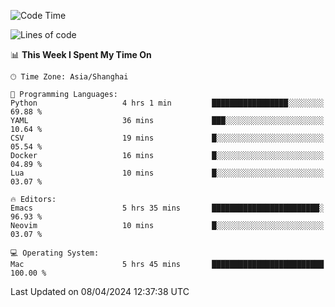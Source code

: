 <!--START_SECTION:waka-->
![Code Time](http://img.shields.io/badge/Code%20Time-1%2C893%20hrs%2043%20mins-blue)

![Lines of code](https://img.shields.io/badge/From%20Hello%20World%20I%27ve%20Written-298.2%20thousand%20lines%20of%20code-blue)

📊 **This Week I Spent My Time On** 

```text
🕑︎ Time Zone: Asia/Shanghai

💬 Programming Languages: 
Python                   4 hrs 1 min         █████████████████░░░░░░░░   69.88 % 
YAML                     36 mins             ███░░░░░░░░░░░░░░░░░░░░░░   10.64 % 
CSV                      19 mins             █░░░░░░░░░░░░░░░░░░░░░░░░   05.54 % 
Docker                   16 mins             █░░░░░░░░░░░░░░░░░░░░░░░░   04.89 % 
Lua                      10 mins             █░░░░░░░░░░░░░░░░░░░░░░░░   03.07 % 

🔥 Editors: 
Emacs                    5 hrs 35 mins       ████████████████████████░   96.93 % 
Neovim                   10 mins             █░░░░░░░░░░░░░░░░░░░░░░░░   03.07 % 

💻 Operating System: 
Mac                      5 hrs 45 mins       █████████████████████████   100.00 % 
```


 Last Updated on 08/04/2024 12:37:38 UTC
<!--END_SECTION:waka-->
